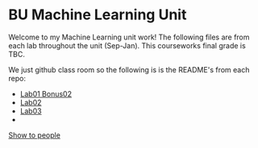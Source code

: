 # BU Machine Learning Unit
Welcome to my Machine Learning unit work! The following files are from each lab throughout the unit (Sep-Jan).
This courseworks final grade is TBC.

We just github class room so the following is is the README's from each repo:
- [Lab01 Bonus02](https://github.com/bu-ml-bonus/ml-bonus-02---python-revision-LithiumDrache/blob/main/README.md)
- [Lab02](https://github.com/bu-ml-labs/ml-lab-02-LithiumDrache/blob/main/README.md)
- [Lab03](https://github.com/bu-ml-labs/ml-lab-03-LithiumDrache/blob/main/README.md)
- 


[Show to people](link)
